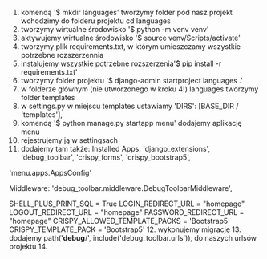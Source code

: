 1. komendą '$ mkdir languages' tworzymy folder pod nasz projekt
wchodzimy do folderu projektu cd languages
2. tworzymy wirtualne środowisko '$ python -m venv venv'
3. aktywujemy wirtualne środowisko '$ source venv/Scripts/activate'
4. tworzymy plik requirements.txt, w którym umieszczamy wszystkie potrzebne rozszerzennia
5. instalujemy wszystkie potrzebne rozszerzenia'$ pip install -r requirements.txt'
6. tworzymy folder projektu '$ django-admin startproject languages .'
7. w folderze głównym (nie utworzonego w kroku 4!) languages tworzymy folder templates
8. w settings.py w miejscu templates ustawiamy 'DIRS': [BASE_DIR / 'templates'],
9. komendą '$ python manage.py startapp menu' dodajemy aplikację menu
10. rejestrujemy ją w settingsach
11. dodajemy tam także:
Installed Apps:
'django_extensions',
'debug_toolbar',
'crispy_forms',
'crispy_bootstrap5',
    
'menu.apps.AppsConfig'

Middleware:
'debug_toolbar.middleware.DebugToolbarMiddleware',

SHELL_PLUS_PRINT_SQL = True
LOGIN_REDIRECT_URL = "homepage"
LOGOUT_REDIRECT_URL = "homepage"
PASSWORD_REDIRECT_URL = "homepage"
CRISPY_ALLOWED_TEMPLATE_PACKS = 'Bootstrap5'
CRISPY_TEMPLATE_PACK = 'Bootstrap5'
12. wykonujemy migrację
13. dodajemy     path('__debug__/', include('debug_toolbar.urls')), do naszych urlsów projektu
14. 